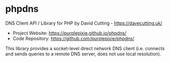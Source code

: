 phpdns
======

DNS Client API / Library for PHP by David Cutting - https://davecutting.uk/

* Project Website: https://purplepixie.github.io/phpdns/
* Code Repository: https://github.com/purplepixie/phpdns/

This library provides a socket-level direct network DNS client (i.e. connects and sends queries to a remote DNS server, does not use local resolution).
